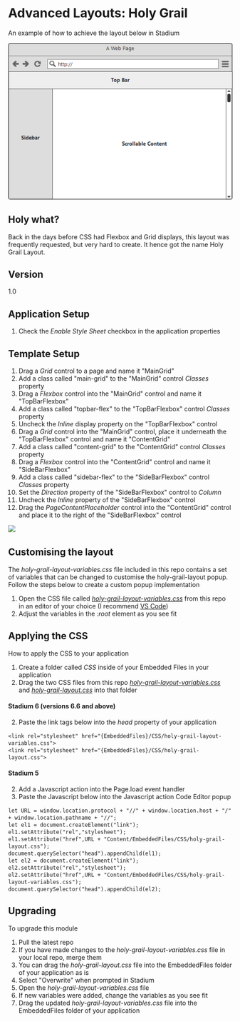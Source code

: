# Advanced Layouts: Holy Grail
An example of how to achieve the layout below in Stadium

![](images/holy-grail-layout.png)

## Holy what?
Back in the days before CSS had Flexbox and Grid displays, this layout was frequently requested, but very hard to create. It hence got the name Holy Grail Layout. 

## Version
1.0

## Application Setup
1. Check the *Enable Style Sheet* checkbox in the application properties

## Template Setup
1. Drag a *Grid* control to a page and name it "MainGrid"
2. Add a class called "main-grid" to the "MainGrid" control *Classes* property 
4. Drag a *Flexbox* control into the "MainGrid" control and name it "TopBarFlexbox"
5. Add a class called "topbar-flex" to the "TopBarFlexbox" control *Classes* property 
6. Uncheck the *Inline* display property on the "TopBarFlexbox" control
7. Drag a *Grid* control into the "MainGrid" control, place it underneath the "TopBarFlexbox" control and name it "ContentGrid"
8. Add a class called "content-grid" to the "ContentGrid" control *Classes* property 
9. Drag a *Flexbox* control into the "ContentGrid" control and name it "SideBarFlexbox"
10. Add a class called "sidebar-flex" to the "SideBarFlexbox" control *Classes* property 
11. Set the *Direction* property of the "SideBarFlexbox" control to *Column*
12. Uncheck the *Inline* property of the "SideBarFlexbox" control
13. Drag the *PageContentPlaceholder* control into the "ContentGrid" control and place it to the right of the "SideBarFlexbox" control

![](default-template-designer-view.png)

## Customising the layout
The *holy-grail-layout-variables.css* file included in this repo contains a set of variables that can be changed to customise the holy-grail-layout popup. Follow the steps below to create a custom popup implementation 
1. Open the CSS file called [*holy-grail-layout-variables.css*](holy-grail-layout-variables.css) from this repo in an editor of your choice (I recommend [VS Code](https://code.visualstudio.com/))
2. Adjust the variables in the *:root* element as you see fit

## Applying the CSS
How to apply the CSS to your application
1. Create a folder called *CSS* inside of your Embedded Files in your application
2. Drag the two CSS files from this repo [*holy-grail-layout-variables.css*](holy-grail-layout-variables.css) and [*holy-grail-layout.css*](holy-grail-layout.css) into that folder

#### Stadium 6 (versions 6.6 and above)
2. Paste the link tags below into the *head* property of your application
```
<link rel="stylesheet" href="{EmbeddedFiles}/CSS/holy-grail-layout-variables.css">
<link rel="stylesheet" href="{EmbeddedFiles}/CSS/holy-grail-layout.css">
``` 

#### Stadium 5
2. Add a Javascript action into the Page.load event handler 
3. Paste the Javascript below into the Javascript action Code Editor popup
```
let URL = window.location.protocol + "//" + window.location.host + "/" + window.location.pathname + "//";
let el1 = document.createElement("link");
el1.setAttribute("rel","stylesheet");
el1.setAttribute("href",URL + "Content/EmbeddedFiles/CSS/holy-grail-layout.css");
document.querySelector("head").appendChild(el1);
let el2 = document.createElement("link");
el2.setAttribute("rel","stylesheet");
el2.setAttribute("href",URL + "Content/EmbeddedFiles/CSS/holy-grail-layout-variables.css");
document.querySelector("head").appendChild(el2);
``` 

## Upgrading
To upgrade this module
1. Pull the latest repo
2. If you have made changes to the *holy-grail-layout-variables.css* file in your local repo, merge them
3. You can drag the *holy-grail-layout.css* file into the EmbeddedFiles folder of your application as is
4. Select "Overwrite" when prompted in Stadium
5. Open the *holy-grail-layout-variables.css* file 
6. If new variables were added, change the variables as you see fit 
7. Drag the updated *holy-grail-layout-variables.css* file into the EmbeddedFiles folder of your application